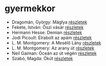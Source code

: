 # gyermekkor

- Dragomán, György: Máglya [részletek](_details/Dragom%C3%A1n%2C%20Gy%C3%B6rgy.md#id_1194)
- Fekete, István: Őszi vásár [részletek](_details/Fekete%2C%20Istv%C3%A1n.md#id_736)
- Hermann Hesse: Demian [részletek](_details/Hermann%20Hesse.md#id_399)
- Jodi Picoult: Elrabolt az apám [részletek](_details/Jodi%20Picoult.md#id_349)
- L. M. Montgomery: A Mesélő Lány [részletek](_details/L.%20M.%20Montgomery.md#id_492)
- L. M. Montgomery: Az arany út [részletek](_details/L.%20M.%20Montgomery.md#id_491)
- Neil Gaiman: Óceán az út végén [részletek](_details/Neil%20Gaiman.md#id_1433)
- Szabó, Magda: Ókút [részletek](_details/Szab%C3%B3%2C%20Magda.md#id_1349)